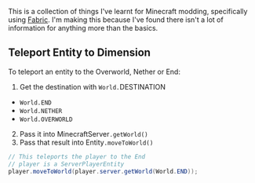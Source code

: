 This is a collection of things I've learnt for Minecraft modding, specifically using [Fabric](https://fabricmc.net/wiki/doku.php). I'm making this because I've found there isn't a lot of information for anything more than the basics. 

## Teleport Entity to Dimension
To teleport an entity to the Overworld, Nether or End:
1. Get the destination with `World.`DESTINATION
  * `World.END`
  * `World.NETHER`
  * `World.OVERWORLD`
2. Pass it into MinecraftServer`.getWorld()`
3. Pass that result into Entity`.moveToWorld()`

```java
// This teleports the player to the End
// player is a ServerPlayerEntity
player.moveToWorld(player.server.getWorld(World.END));
```
